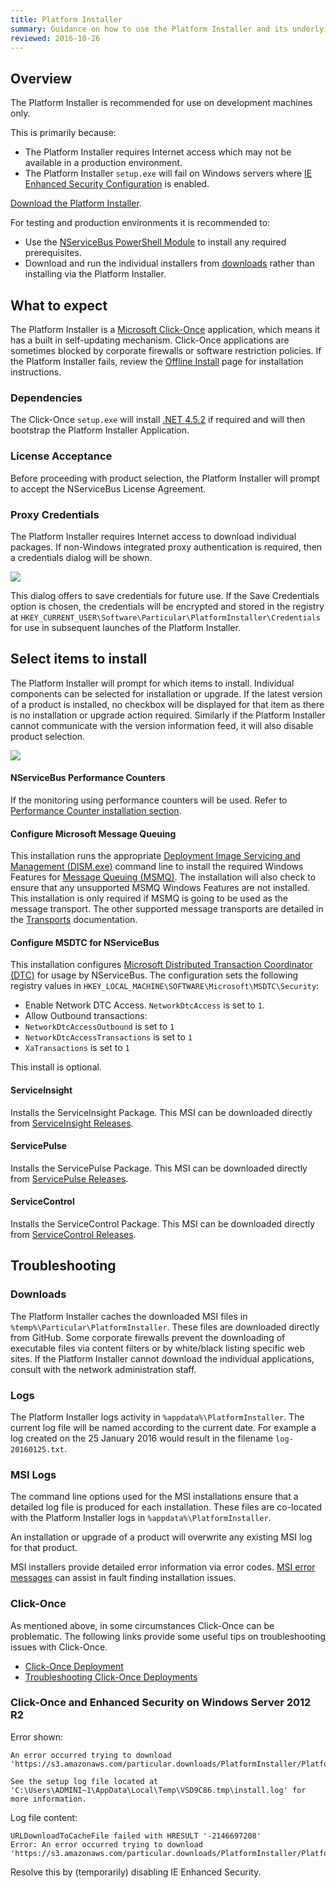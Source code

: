 ```yaml
---
title: Platform Installer
summary: Guidance on how to use the Platform Installer and its underlying components
reviewed: 2016-10-26
---
```


## Overview

The Platform Installer is recommended for use on development machines only.

This is primarily because:

 * The Platform Installer requires Internet access which may not be available in a production environment.
 * The Platform Installer `setup.exe` will fail on Windows servers where [IE Enhanced Security Configuration](https://support.microsoft.com/en-au/kb/815141) is enabled.

[Download the Platform Installer](https://particular.net/start-platform-download).

For testing and production environments it is recommended to:

 * Use the [NServiceBus PowerShell Module](/nservicebus/operations/management-using-powershell.md) to install any required prerequisites.
 * Download and run the individual installers from [downloads](https://particular.net/downloads) rather than installing via the Platform Installer.


## What to expect

The Platform Installer is a [Microsoft Click-Once](https://msdn.microsoft.com/en-us/library/t71a733d.aspx) application, which means it has a built in self-updating mechanism. Click-Once applications are sometimes blocked by corporate firewalls or software restriction policies. If the Platform Installer fails, review the [Offline Install](offline.md) page for installation instructions.


### Dependencies

The Click-Once `setup.exe` will install [.NET 4.5.2](https://www.microsoft.com/en-us/download/details.aspx?id=42643) if required and will then bootstrap the Platform Installer Application.


### License Acceptance

Before proceeding with product selection, the Platform Installer will prompt to accept the NServiceBus License Agreement.


### Proxy Credentials

The Platform Installer requires Internet access to download individual packages. If non-Windows integrated proxy authentication is required, then a credentials dialog will be shown.

![](save-credentials.png)

This dialog offers to save credentials for future use. If the Save Credentials option is chosen, the credentials will be encrypted and stored in the registry at `HKEY_CURRENT_USER\Software\Particular\PlatformInstaller\Credentials` for use in subsequent launches of the Platform Installer.


## Select items to install

The Platform Installer will prompt for which items to install. Individual components can be selected  for installation or upgrade. If the latest version of a product is installed, no checkbox will be displayed for that item as there is no installation or upgrade action required. Similarly if the Platform Installer cannot communicate with the version information feed, it will also disable product selection.

![](select-items.png)


#### NServiceBus Performance Counters

If the monitoring using performance counters will be used. Refer to [Performance Counter installation section](/nservicebus/operations/performance-counters.md). 


#### Configure Microsoft Message Queuing

This installation runs the appropriate [Deployment Image Servicing and Management (DISM.exe)](https://technet.microsoft.com/en-au/library/hh825236.aspx) command line to install the required Windows Features for [Message Queuing (MSMQ)](https://msdn.microsoft.com/en-us/library/ms711472.aspx). The installation will also check to ensure that any unsupported MSMQ Windows Features are not installed. This installation is only required if MSMQ is going to be used as the message transport. The other supported message transports are detailed in the [Transports](/nservicebus/transports/) documentation.


#### Configure MSDTC for NServiceBus

This installation configures [Microsoft Distributed Transaction Coordinator (DTC)](https://msdn.microsoft.com/en-us/library/ms684146.aspx) for usage by NServiceBus. The configuration sets the following registry values in `HKEY_LOCAL_MACHINE\SOFTWARE\Microsoft\MSDTC\Security`:

 * Enable Network DTC Access. `NetworkDtcAccess` is set to `1`.
 * Allow Outbound transactions:
  * `NetworkDtcAccessOutbound` is set to `1`
  * `NetworkDtcAccessTransactions` is set to `1`
  * `XaTransactions` is set to `1`

 This install is optional.


#### ServiceInsight

Installs the ServiceInsight Package. This MSI can be downloaded directly from [ServiceInsight Releases](https://github.com/Particular/ServiceInsight/releases/latest).


#### ServicePulse

Installs the ServicePulse Package. This MSI can be downloaded directly from [ServicePulse Releases](https://github.com/Particular/ServicePulse/releases/latest).


#### ServiceControl

Installs the ServiceControl Package. This MSI can be downloaded directly from [ServiceControl Releases](https://github.com/Particular/ServiceControl/releases/latest).


## Troubleshooting


### Downloads

The Platform Installer caches the downloaded MSI files in `%temp%\Particular\PlatformInstaller`. These files are downloaded directly from GitHub. Some corporate firewalls prevent the downloading of executable files via content filters or by white/black listing specific web sites. If the Platform Installer cannot download the individual applications, consult with the network administration staff.


### Logs

The Platform Installer logs activity in `%appdata%\PlatformInstaller`. The current log file will be named according to the current date. For example a log created on the 25 January 2016 would result in the filename `log-20160125.txt`.


### MSI Logs

The command line options used for the MSI installations ensure that a detailed log file is produced for each installation. These files are co-located with the Platform Installer logs in `%appdata%\PlatformInstaller`.

An installation or upgrade of a product will overwrite any existing MSI log for that product.

MSI installers provide detailed error information via error codes. [MSI error messages](https://msdn.microsoft.com/en-us/library/aa376931.aspx) can assist in fault finding installation issues.


### Click-Once

As mentioned above, in some circumstances Click-Once can be problematic. The following links provide some useful tips on troubleshooting issues with Click-Once.

* [Click-Once Deployment](https://msdn.microsoft.com/en-us/library/t71a733d.aspx)
* [Troubleshooting Click-Once Deployments](https://msdn.microsoft.com/en-us/library/fb94w1t5.aspx)


### Click-Once and Enhanced Security on Windows Server 2012 R2

Error shown:

```no-highlight
An error occurred trying to download
'https://s3.amazonaws.com/particular.downloads/PlatformInstaller/PlatformInstaller.application'.

See the setup log file located at
'C:\Users\ADMINI~1\AppData\Local\Temp\VSD9C86.tmp\install.log' for more information.
```

Log file content:

```no-highlight
URLDownloadToCacheFile failed with HRESULT '-2146697208'
Error: An error occurred trying to download
'https://s3.amazonaws.com/particular.downloads/PlatformInstaller/PlatformInstaller.application'.
```

Resolve this by (temporarily) disabling IE Enhanced Security.
